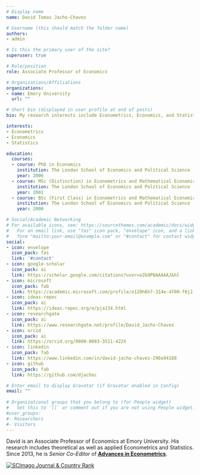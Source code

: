 ```yaml
---
# Display name
name: David Tomas Jacho-Chavez

# Username (this should match the folder name)
authors:
- admin

# Is this the primary user of the site?
superuser: true

# Role/position
role: Associate Professor of Economics

# Organizations/Affiliations
organizations:
- name: Emory University
  url: ""

# Short bio (displayed in user profile at end of posts)
bio: My research interests include Econometrics, Economics, and Statistics.

interests:
- Econometrics
- Economics
- Statistics

education:
  courses:
  - course: PhD in Economics
    institution: The London School of Economics and Political Science
    year: 2006
  - course: MSc (Distinction) in Econometrics and Mathematical Economics
    institution: The London School of Economics and Political Science
    year: 2001
  - course: BSc (First Class) in Econometrics and Mathematical Economics
    institution: The London School of Economics and Political Science
    year: 2000

# Social/Academic Networking
# For available icons, see: https://sourcethemes.com/academic/docs/widgets/#icons
#   For an email link, use "fas" icon pack, "envelope" icon, and a link in the
#   form "mailto:your-email@example.com" or "#contact" for contact widget.
social:
- icon: envelope
  icon_pack: fas
  link: '#contact'
- icon: google-scholar
  icon_pack: ai
  link: https://scholar.google.com/citations?user=o2b9PBAAAAAJ&hl
- icon: microsoft
  icon_pack: fab
  link: https://academic.microsoft.com/profile/e120h6h7-314e-4f00-f6j2-4ig417f44gg9/DavidTomasJachoChavez
- icon: ideas-repec
  icon_pack: ai
  link: https://ideas.repec.org/e/pja134.html
- icon: researchgate
  icon_pack: ai
  link: https://www.researchgate.net/profile/David_Jacho-Chavez
- icon: orcid
  icon_pack: ai
  link: https://orcid.org/0000-0003-3511-422X
- icon: linkedin
  icon_pack: fab
  link: https://www.linkedin.com/in/david-jacho-chavez-290a94188
- icon: github
  icon_pack: fab
  link: https://github.com/djachoc

# Enter email to display Gravatar (if Gravatar enabled in Config)
email: ""
  
# Organizational groups that you belong to (for People widget)
#   Set this to `[]` or comment out if you are not using People widget.  
#user_groups:
#- Researchers
#- Visitors
---
```


David is an Associate Professor of Economics at Emory University. His research includes theoretical as well as applied Econometrics and Statistics. Since 2013, he is *Senior Co-Editor* of [__Advances in Econometrics__](http://faculty.smu.edu/millimet/aie.html).

<a href="https://www.scimagojr.com/journalsearch.php?q=4000152117&amp;tip=sid&amp;exact=no" title="SCImago Journal &amp; Country Rank"><img border="0" src="https://www.scimagojr.com/journal_img.php?id=4000152117" alt="SCImago Journal &amp; Country Rank"  /></a>
